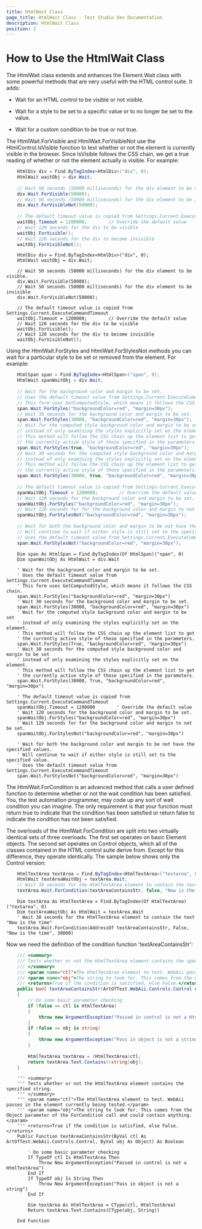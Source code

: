 ```yaml
---
title: HtmlWait Class
page_title: HtmlWait Class - Test Studio Dev Documentation
description: HtmlWait Class
position: 2
---
```

# How to Use the HtmlWait Class

The HtmlWait class extends and enhances the Element.Wait class with some powerful methods that are very useful with the HTML control suite. It adds:

* Wait for an HTML control to be visible or not visible.

* Wait for a style to be set to a specific value or to no longer be set to the value.

* Wait for a custom condition to be true or not true.
 
The HtmlWait.ForVisible and HtmlWait.ForVisibleNot use the HtmlControl.IsVisible function to test whether or not the element is currently visible in the browser. Since IsVisible follows the CSS chain, we get a true reading of whether or not the element actually is visible. For example:


````C#        
    HtmlDiv div = Find.ByTagIndex<HtmlDiv>("div", 0);
    HtmlWait waitObj = div.Wait;
    
    // Wait 50 seconds (50000 milliseconds) for the div element to be visible.
    div.Wait.ForVisible(50000);
    // Wait 50 seconds (50000 milliseconds) for the div element to be invisible
    div.Wait.ForVisibleNot(50000);
    
    // The default timeout value is copied from Settings.Current.ExecuteCommandTimeout
    waitObj.Timeout = 1200000;        // Override the default value
    // Wait 120 seconds for the div to be visible
    waitObj.ForVisible();
    // Wait 120 seconds for the div to become invisible
    waitObj.ForVisibleNot();
````
````VB      
    HtmlDiv div = Find.ByTagIndex<HtmlDiv>("div", 0);
    HtmlWait waitObj = div.Wait;
    
    // Wait 50 seconds (50000 milliseconds) for the div element to be visible.
    div.Wait.ForVisible(50000);
    // Wait 50 seconds (50000 milliseconds) for the div element to be invisible
    div.Wait.ForVisibleNot(50000);
    
    // The default timeout value is copied from Settings.Current.ExecuteCommandTimeout
    waitObj.Timeout = 1200000;        // Override the default value
    // Wait 120 seconds for the div to be visible
    waitObj.ForVisible();
    // Wait 120 seconds for the div to become invisible
    waitObj.ForVisibleNot();
````

Using the HtmlWait.ForStyles and HtmlWait.ForStylesNot methods you can wait for a particular style to be set or removed from the element. For example:

````C#                  
    HtmlSpan span = Find.ByTagIndex<HtmlSpan>("span", 0);
    HtmlWait spanWaitObj = div.Wait;
    
    // Wait for the background color and margin to be set.
    // Uses the default timeout value from Settings.Current.ExecuteCommandTimeout
    // This form uses GetComputedStyle, which means it follows the CSS chain.
    span.Wait.ForStyles("backgroundColor=red", "margin=30px");
    // Wait 30 seconds for the background color and margin to be set.
    span.Wait.ForStyles(30000, "backgroundColor=red", "margin=30px");
    // Wait for the computed style background color and margin to be set
    // instead of only examining the styles explicitly set on the element.
    // This method will follow the CSS chain up the element list to get
    // the currently active style of those specified in the parameters.
    span.Wait.ForStyles(true, "backgroundColor=red", "margin=30px");
    // Wait 30 seconds for the computed style background color and margin to be set
    // instead of only examining the styles explicitly set on the element.
    // This method will follow the CSS chain up the element list to get
    // the currently active style of those specified in the parameters.
    span.Wait.ForStyles(30000, true, "backgroundColor=red", "margin=30px");
    
    // The default timeout value is copied from Settings.Current.ExecuteCommandTimeout
    spanWaitObj.Timeout = 1200000;        // Override the default value
    // Wait 120 seconds for the background color and margin to be set.
    spanWaitObj.ForStyles("backgroundColor=red", "margin=30px");
    // Wait 120 seconds for for the background color and margin to not be set.
    spanWaitObj.ForStylesNot("backgroundColor=red", "margin=30px");
    
    // Wait for both the background color and margin to be not have the specified values.
    // Will continue to wait if either style is still set to the specified value.
    // Uses the default timeout value from Settings.Current.ExecuteCommandTimeout
    span.Wait.ForStylesNot("backgroundColor=red", "margin=30px");
````
 

````VB      
    Dim span As HtmlSpan = Find.ByTagIndex(Of HtmlSpan)("span", 0)
    Dim spanWaitObj As HtmlWait = div.Wait
    
    ' Wait for the background color and margin to be set.
    ' Uses the default timeout value from Settings.Current.ExecuteCommandTimeout
    ' This form uses GetComputedStyle, which means it follows the CSS chain.
    span.Wait.ForStyles("backgroundColor=red", "margin=30px")
    ' Wait 30 seconds for the background color and margin to be set.
    span.Wait.ForStyles(30000, "backgroundColor=red", "margin=30px")
    ' Wait for the computed style background color and margin to be set
    ' instead of only examining the styles explicitly set on the element.
    ' This method will follow the CSS chain up the element list to get
    ' the currently active style of those specified in the parameters.
    span.Wait.ForStyles(True, "backgroundColor=red", "margin=30px")
    ' Wait 30 seconds for the computed style background color and margin to be set
    ' instead of only examining the styles explicitly set on the element.
    ' This method will follow the CSS chain up the element list to get
    ' the currently active style of those specified in the parameters.
    span.Wait.ForStyles(30000, True, "backgroundColor=red", "margin=30px")
    
    ' The default timeout value is copied from Settings.Current.ExecuteCommandTimeout
    spanWaitObj.Timeout = 1200000        ' Override the default value
    ' Wait 120 seconds for the background color and margin to be set.
    spanWaitObj.ForStyles("backgroundColor=red", "margin=30px")
    ' Wait 120 seconds for for the background color and margin to not be set.
    spanWaitObj.ForStylesNot("backgroundColor=red", "margin=30px")
    
    ' Wait for both the background color and margin to be not have the specified values.
    ' Will continue to wait if either style is still set to the specified value.
    ' Uses the default timeout value from Settings.Current.ExecuteCommandTimeout
    span.Wait.ForStylesNot("backgroundColor=red", "margin=30px")
````

The HtmlWait.ForCondition is an advanced method that calls a user defined function to determine whether or not the wait condition has been satisfied. You, the test automation programmer, may code up any sort of wait condition you can imagine. The only requirement is that your function must return true to indicate that the condition has been satisfied or return false to indicate the condition has not been satisfied.
 
The overloads of the HtmlWait.ForCondition are split into two virtually identical sets of three overloads. The first set operates on basic Element objects. The second set operates on Control objects, which all of the classes contained in the HTML control suite derive from. Except for this difference, they operate identically. The sample below shows only the Control version:

````C#      
    HtmlTextArea textArea = Find.ByTagIndex<HtmlTextArea>("textarea", 0);
    HtmlWait textAreaWaitObj = textArea.Wait;
    // Wait 30 seconds for the HtmlTextArea element to contain the text "Now is the time"
    textArea.Wait.ForCondition(textAreaContainsStr, false, "Now is the time", 30000);
````
````VB      
    Dim textArea As HtmlTextArea = Find.ByTagIndex(Of HtmlTextArea)("textarea", 0)
    Dim textAreaWaitObj As HtmlWait = textArea.Wait
    ' Wait 30 seconds for the HtmlTextArea element to contain the text "Now is the time"
    textArea.Wait.ForCondition(AddressOf textAreaContainsStr, False, "Now is the time", 30000)
````
    
Now we need the definition of the condition function 'textAreaContainsStr':

````C#      
    /// <summary>
    /// Tests whether or not the HtmlTextArea element contains the specified string.
    /// </summary>
    /// <param name="ctl">The HtmlTextArea element to test. WebAii passes in the element currently being tested.</param>
    /// <param name="obj">The string to look for. This comes from the Object parameter of the ForCondition call and could contain anything.</param>
    /// <returns>True if the condition is satisfied, else False.</returns>
    public bool textAreaContainsStr(ArtOfTest.WebAii.Controls.Control ctl, Object obj)
    {
        // Do some basic parameter checking
        if (false == ctl is HtmlTextArea)
        {
            throw new ArgumentException("Passed in control is not a HtmlTextArea");
        }
        if (false == obj is string)
        {
            throw new ArgumentException("Pass in object is not a string");
        }
    
        HtmlTextArea textArea = (HtmlTextArea)ctl;
        return textArea.Text.Contains((string)obj);
    }
````
 

````VB      
    ''' <summary>
    ''' Tests whether or not the HtmlTextArea element contains the specified string.
    ''' </summary>
    ''' <param name="ctl">The HtmlTextArea element to test. WebAii passes in the element currently being tested.</param>
    ''' <param name="obj">The string to look for. This comes from the Object parameter of the ForCondition call and could contain anything.</param>
    ''' <returns>True if the condition is satisfied, else False.</returns>
    Public Function textAreaContainsStr(ByVal ctl As ArtOfTest.WebAii.Controls.Control, ByVal obj As Object) As Boolean
    
        ' Do some basic parameter checking
        If TypeOf ctl Is HtmlTextArea Then
            Throw New ArgumentException("Passed in control is not a HtmlTextArea")
        End If
        If TypeOf obj Is String Then
            Throw New ArgumentException("Pass in object is not a string")
        End If
    
        Dim textArea As HtmlTextArea = CType(ctl, HtmlTextArea)
        Return textArea.Text.Contains(CType(obj, String))
    
    End Function
````
